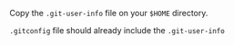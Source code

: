 
Copy the `.git-user-info` file on your `$HOME` directory.

`.gitconfig` file should already include the `.git-user-info`
